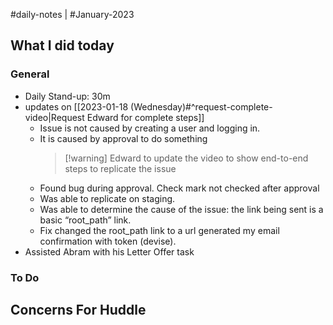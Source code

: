 #daily-notes | #January-2023

## What I did today


### General

- Daily Stand-up: 30m
- updates on [[2023-01-18 (Wednesday)#^request-complete-video|Request Edward for complete steps]] 
	- Issue is not caused by creating a user and logging in.
	- It is caused by approval to do something
       > [!warning] Edward to update the video to show end-to-end steps to replicate the issue
	- Found bug during approval. Check mark not checked after approval
	- Was able to replicate on staging.
	- Was able to determine the cause of the issue: the link being sent is a basic “root_path” link.
	- Fix changed the root_path link to a url generated my email confirmation with token (devise).
- Assisted Abram with his Letter Offer task

### To Do

## Concerns For Huddle

